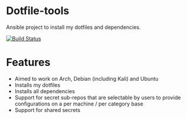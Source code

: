 # Dotfile-tools
Ansible project to install my dotfiles and dependencies.

[![Build Status](https://travis-ci.org/ps1337/Dotfile-tools.png?branch=master)](https://travis-ci.org/ps1337/Dotfile-tools)

# Features
- Aimed to work on Arch, Debian (including Kali) and Ubuntu
- Installs my dotfiles
- Installs all dependencies
- Support for secret sub-repos that are selectable by users to provide configurations on a per machine / per category base
- Support for shared secrets
